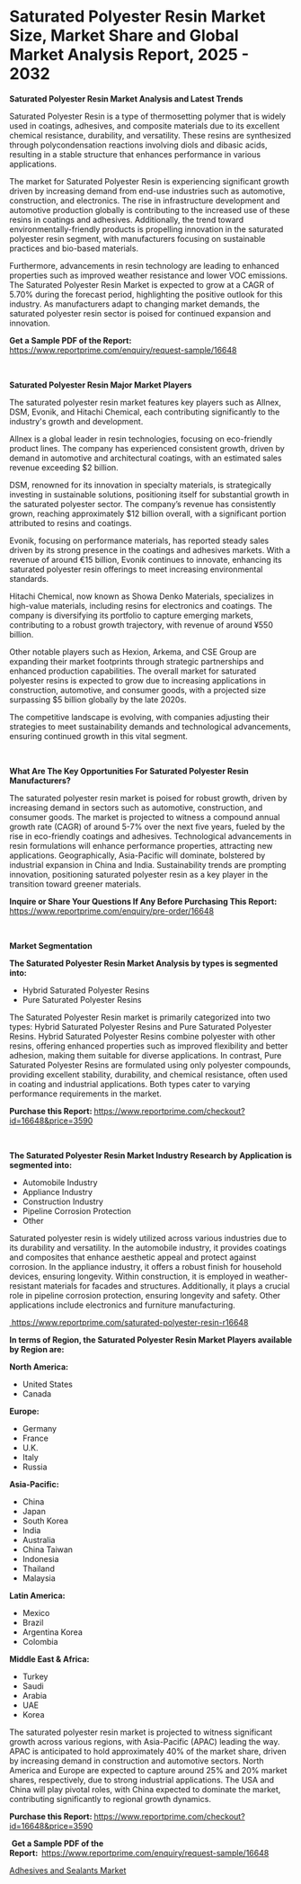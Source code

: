 <p><h1>Saturated Polyester Resin Market Size, Market Share and Global Market Analysis Report, 2025 - 2032</h1></p><p><strong>Saturated Polyester Resin Market Analysis and Latest Trends</strong></p>
<p><p>Saturated Polyester Resin is a type of thermosetting polymer that is widely used in coatings, adhesives, and composite materials due to its excellent chemical resistance, durability, and versatility. These resins are synthesized through polycondensation reactions involving diols and dibasic acids, resulting in a stable structure that enhances performance in various applications.</p><p>The market for Saturated Polyester Resin is experiencing significant growth driven by increasing demand from end-use industries such as automotive, construction, and electronics. The rise in infrastructure development and automotive production globally is contributing to the increased use of these resins in coatings and adhesives. Additionally, the trend toward environmentally-friendly products is propelling innovation in the saturated polyester resin segment, with manufacturers focusing on sustainable practices and bio-based materials.</p><p>Furthermore, advancements in resin technology are leading to enhanced properties such as improved weather resistance and lower VOC emissions. The Saturated Polyester Resin Market is expected to grow at a CAGR of 5.70% during the forecast period, highlighting the positive outlook for this industry. As manufacturers adapt to changing market demands, the saturated polyester resin sector is poised for continued expansion and innovation.</p></p>
<p><strong>Get a Sample PDF of the Report:&nbsp;</strong> <a href="https://www.reportprime.com/enquiry/request-sample/16648?utm_campaign=3014&utm_medium=2&utm_source=Github&utm_content=ia&utm_term=18032025&utm_id=saturated-polyester-resin">https://www.reportprime.com/enquiry/request-sample/16648</a></p>
<p>&nbsp;</p>
<p><strong>Saturated Polyester Resin Major Market Players</strong></p>
<p><p>The saturated polyester resin market features key players such as Allnex, DSM, Evonik, and Hitachi Chemical, each contributing significantly to the industry's growth and development.</p><p>Allnex is a global leader in resin technologies, focusing on eco-friendly product lines. The company has experienced consistent growth, driven by demand in automotive and architectural coatings, with an estimated sales revenue exceeding $2 billion.</p><p>DSM, renowned for its innovation in specialty materials, is strategically investing in sustainable solutions, positioning itself for substantial growth in the saturated polyester sector. The company’s revenue has consistently grown, reaching approximately $12 billion overall, with a significant portion attributed to resins and coatings.</p><p>Evonik, focusing on performance materials, has reported steady sales driven by its strong presence in the coatings and adhesives markets. With a revenue of around €15 billion, Evonik continues to innovate, enhancing its saturated polyester resin offerings to meet increasing environmental standards.</p><p>Hitachi Chemical, now known as Showa Denko Materials, specializes in high-value materials, including resins for electronics and coatings. The company is diversifying its portfolio to capture emerging markets, contributing to a robust growth trajectory, with revenue of around ¥550 billion.</p><p>Other notable players such as Hexion, Arkema, and CSE Group are expanding their market footprints through strategic partnerships and enhanced production capabilities. The overall market for saturated polyester resins is expected to grow due to increasing applications in construction, automotive, and consumer goods, with a projected size surpassing $5 billion globally by the late 2020s.</p><p>The competitive landscape is evolving, with companies adjusting their strategies to meet sustainability demands and technological advancements, ensuring continued growth in this vital segment.</p></p>
<p>&nbsp;</p>
<p><strong>What Are The Key Opportunities For Saturated Polyester Resin Manufacturers?</strong></p>
<p><p>The saturated polyester resin market is poised for robust growth, driven by increasing demand in sectors such as automotive, construction, and consumer goods. The market is projected to witness a compound annual growth rate (CAGR) of around 5-7% over the next five years, fueled by the rise in eco-friendly coatings and adhesives. Technological advancements in resin formulations will enhance performance properties, attracting new applications. Geographically, Asia-Pacific will dominate, bolstered by industrial expansion in China and India. Sustainability trends are prompting innovation, positioning saturated polyester resin as a key player in the transition toward greener materials.</p></p>
<p><strong>Inquire or Share Your Questions If Any Before Purchasing This Report:</strong> <a href="https://www.reportprime.com/enquiry/pre-order/16648?utm_campaign=3014&utm_medium=2&utm_source=Github&utm_content=ia&utm_term=18032025&utm_id=saturated-polyester-resin">https://www.reportprime.com/enquiry/pre-order/16648</a></p>
<p>&nbsp;</p>
<p><strong>Market Segmentation</strong></p>
<p><strong>The Saturated Polyester Resin Market Analysis by types is segmented into:</strong></p>
<p><ul><li>Hybrid Saturated Polyester Resins</li><li>Pure Saturated Polyester Resins</li></ul></p>
<p><p>The Saturated Polyester Resin market is primarily categorized into two types: Hybrid Saturated Polyester Resins and Pure Saturated Polyester Resins. Hybrid Saturated Polyester Resins combine polyester with other resins, offering enhanced properties such as improved flexibility and better adhesion, making them suitable for diverse applications. In contrast, Pure Saturated Polyester Resins are formulated using only polyester compounds, providing excellent stability, durability, and chemical resistance, often used in coating and industrial applications. Both types cater to varying performance requirements in the market.</p></p>
<p><strong>Purchase this Report:&nbsp;</strong><a href="https://www.reportprime.com/checkout?id=16648&price=3590&utm_campaign=3014&utm_medium=2&utm_source=Github&utm_content=ia&utm_term=18032025&utm_id=saturated-polyester-resin">https://www.reportprime.com/checkout?id=16648&price=3590</a></p>
<p>&nbsp;</p>
<p><strong>The Saturated Polyester Resin Market Industry Research by Application is segmented into:</strong></p>
<p><ul><li>Automobile Industry</li><li>Appliance Industry</li><li>Construction Industry</li><li>Pipeline Corrosion Protection</li><li>Other</li></ul></p>
<p><p>Saturated polyester resin is widely utilized across various industries due to its durability and versatility. In the automobile industry, it provides coatings and composites that enhance aesthetic appeal and protect against corrosion. In the appliance industry, it offers a robust finish for household devices, ensuring longevity. Within construction, it is employed in weather-resistant materials for facades and structures. Additionally, it plays a crucial role in pipeline corrosion protection, ensuring longevity and safety. Other applications include electronics and furniture manufacturing.</p></p>
<p><a href="https://www.reportprime.com/saturated-polyester-resin-r16648?utm_campaign=3014&utm_medium=2&utm_source=Github&utm_content=ia&utm_term=18032025&utm_id=saturated-polyester-resin">&nbsp;https://www.reportprime.com/saturated-polyester-resin-r16648</a></p>
<p><strong>In terms of Region, the Saturated Polyester Resin Market Players available by Region are:</strong></p>
<p>
    <p> <strong> North America: </strong>
        <ul>
            <li>United States</li>
            <li>Canada</li>
        </ul>
        </p> 
    <p> <strong> Europe: </strong>
        <ul>
            <li>Germany</li>
            <li>France</li>
            <li>U.K.</li>
            <li>Italy</li>
            <li>Russia</li>
        </ul>
        </p> 
    <p> <strong> Asia-Pacific: </strong>
        <ul>
            <li>China</li>
            <li>Japan</li>
            <li>South Korea</li>
            <li>India</li>
            <li>Australia</li>
            <li>China Taiwan</li>
            <li>Indonesia</li>
            <li>Thailand</li>
            <li>Malaysia</li>
        </ul>
        </p> 
    <p> <strong> Latin America: </strong>
        <ul>
            <li>Mexico</li>
            <li>Brazil</li>
            <li>Argentina Korea</li>
            <li>Colombia</li>
        </ul>
        </p> 
    <p> <strong> Middle East & Africa: </strong>
        <ul>
            <li>Turkey</li>
            <li>Saudi</li>
            <li>Arabia</li>
            <li>UAE</li>
            <li>Korea</li>
        </ul>
    </p>
    </p>
<p><p>The saturated polyester resin market is projected to witness significant growth across various regions, with Asia-Pacific (APAC) leading the way. APAC is anticipated to hold approximately 40% of the market share, driven by increasing demand in construction and automotive sectors. North America and Europe are expected to capture around 25% and 20% market shares, respectively, due to strong industrial applications. The USA and China will play pivotal roles, with China expected to dominate the market, contributing significantly to regional growth dynamics.</p></p>
<p><strong>Purchase this Report: </strong><a href="https://www.reportprime.com/checkout?id=16648&price=3590&utm_campaign=3014&utm_medium=2&utm_source=Github&utm_content=ia&utm_term=18032025&utm_id=saturated-polyester-resin">https://www.reportprime.com/checkout?id=16648&price=3590</a></p>
<p>&nbsp;<strong>Get a Sample PDF of the Report:&nbsp;&nbsp;</strong><a href="https://www.reportprime.com/enquiry/request-sample/16648?utm_campaign=3014&utm_medium=2&utm_source=Github&utm_content=ia&utm_term=18032025&utm_id=saturated-polyester-resin">https://www.reportprime.com/enquiry/request-sample/16648</a></p>
<p><strong></strong></p>
<p><p><a href="https://github.com/ternainglin/Market-Research-Report-List-1/blob/main/adhesives-and-sealants-market.md?utm_campaign=3014&utm_medium=2&utm_source=Github&utm_content=ia&utm_term=18032025&utm_id=saturated-polyester-resin">Adhesives and Sealants Market</a></p></p>